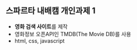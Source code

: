 ## 스파르타 내배캠 개인과제 1

- **영화 검색 사이트**를 제작
- 영화정보 오픈API인 TMDB(The Movie DB)를 사용
- html, css, javascript
 
 
